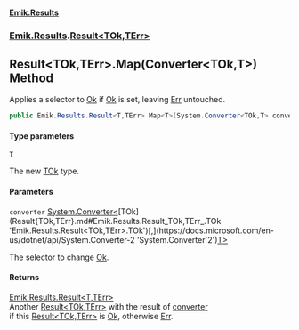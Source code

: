 #### [Emik.Results](index.md 'index')
### [Emik.Results](Emik.Results.md 'Emik.Results').[Result&lt;TOk,TErr&gt;](Result{TOk,TErr}.md 'Emik.Results.Result<TOk,TErr>')

## Result<TOk,TErr>.Map<T>(Converter<TOk,T>) Method

Applies a selector to [Ok](Result{TOk,TErr}.Ok.md 'Emik.Results.Result<TOk,TErr>.Ok') if [Ok](Result{TOk,TErr}.Ok.md 'Emik.Results.Result<TOk,TErr>.Ok') is set, leaving [Err](Result{TOk,TErr}.Err.md 'Emik.Results.Result<TOk,TErr>.Err') untouched.

```csharp
public Emik.Results.Result<T,TErr> Map<T>(System.Converter<TOk,T> converter);
```
#### Type parameters

<a name='Emik.Results.Result_TOk,TErr_.Map_T_(System.Converter_TOk,T_).T'></a>

`T`

The new [TOk](Result{TOk,TErr}.md#Emik.Results.Result_TOk,TErr_.TOk 'Emik.Results.Result<TOk,TErr>.TOk') type.
#### Parameters

<a name='Emik.Results.Result_TOk,TErr_.Map_T_(System.Converter_TOk,T_).converter'></a>

`converter` [System.Converter&lt;](https://docs.microsoft.com/en-us/dotnet/api/System.Converter-2 'System.Converter`2')[TOk](Result{TOk,TErr}.md#Emik.Results.Result_TOk,TErr_.TOk 'Emik.Results.Result<TOk,TErr>.TOk')[,](https://docs.microsoft.com/en-us/dotnet/api/System.Converter-2 'System.Converter`2')[T](Result{TOk,TErr}.Map{T}(Converter{TOk,T}).md#Emik.Results.Result_TOk,TErr_.Map_T_(System.Converter_TOk,T_).T 'Emik.Results.Result<TOk,TErr>.Map<T>(System.Converter<TOk,T>).T')[&gt;](https://docs.microsoft.com/en-us/dotnet/api/System.Converter-2 'System.Converter`2')

The selector to change [Ok](Result{TOk,TErr}.Ok.md 'Emik.Results.Result<TOk,TErr>.Ok').

#### Returns
[Emik.Results.Result&lt;](Result{TOk,TErr}.md 'Emik.Results.Result<TOk,TErr>')[T](Result{TOk,TErr}.Map{T}(Converter{TOk,T}).md#Emik.Results.Result_TOk,TErr_.Map_T_(System.Converter_TOk,T_).T 'Emik.Results.Result<TOk,TErr>.Map<T>(System.Converter<TOk,T>).T')[,](Result{TOk,TErr}.md 'Emik.Results.Result<TOk,TErr>')[TErr](Result{TOk,TErr}.md#Emik.Results.Result_TOk,TErr_.TErr 'Emik.Results.Result<TOk,TErr>.TErr')[&gt;](Result{TOk,TErr}.md 'Emik.Results.Result<TOk,TErr>')  
Another [Result&lt;TOk,TErr&gt;](Result{TOk,TErr}.md 'Emik.Results.Result<TOk,TErr>') with the result of [converter](Result{TOk,TErr}.Map{T}(Converter{TOk,T}).md#Emik.Results.Result_TOk,TErr_.Map_T_(System.Converter_TOk,T_).converter 'Emik.Results.Result<TOk,TErr>.Map<T>(System.Converter<TOk,T>).converter')  
if this [Result&lt;TOk,TErr&gt;](Result{TOk,TErr}.md 'Emik.Results.Result<TOk,TErr>') is [Ok](Result{TOk,TErr}.Ok.md 'Emik.Results.Result<TOk,TErr>.Ok'), otherwise [Err](Result{TOk,TErr}.Err.md 'Emik.Results.Result<TOk,TErr>.Err').